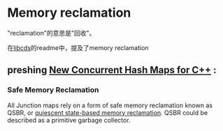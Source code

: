# Memory reclamation

"reclamation"的意思是"回收"。

在[libcds](https://github.com/khizmax/libcds)的readme中，提及了memory reclamation



## preshing [New Concurrent Hash Maps for C++](https://preshing.com/20160201/new-concurrent-hash-maps-for-cpp/) :

### Safe Memory Reclamation

All Junction maps rely on a form of safe memory reclamation known as QSBR, or [quiescent state-based memory reclamation](http://preshing.com/20160726/using-quiescent-states-to-reclaim-memory). QSBR could be described as a primitive garbage collector.
